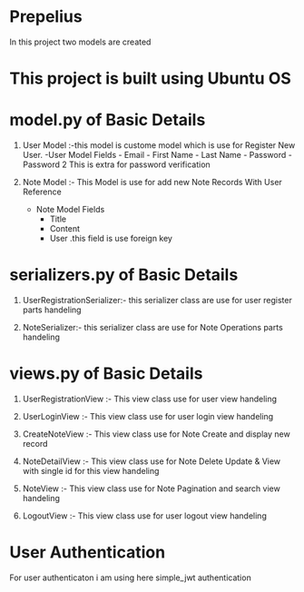 # Prepelius

In this project two models are created 

# This project is built using Ubuntu OS

# model.py of Basic Details

1. User Model :-this model is custome model which is use for Register New User.
    -User Model Fields
        - Email
        - First Name
        - Last Name
        - Password
        - Password 2 This is extra for password verification

2. Note Model :- This Model is use for add new Note Records With User Reference 
    - Note Model Fields
        - Title
        - Content
        - User .this field is use foreign key
        
# serializers.py of Basic Details

1. UserRegistrationSerializer:- this serializer class are use for user register parts handeling

2. NoteSerializer:- this serializer class are use for Note Operations parts handeling

# views.py of Basic Details
1. UserRegistrationView :- This view class use for user view handeling

2. UserLoginView :- This view class use for user login view handeling

3. CreateNoteView :- This view class use for Note Create and display new record

4. NoteDetailView :- This view class use for Note Delete Update & View with single id for this view handeling

5. NoteView :- This view class use for Note Pagination and search view handeling

6. LogoutView :- This view class use for user logout view handeling


# User Authentication 
For user authenticaton i am using here simple_jwt authentication
